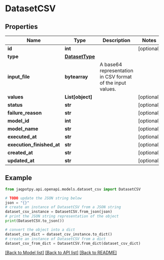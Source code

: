 # DatasetCSV


## Properties

Name | Type | Description | Notes
------------ | ------------- | ------------- | -------------
**id** | **int** |  | [optional] 
**type** | [**DatasetType**](DatasetType.md) |  | 
**input_file** | **bytearray** | A base64 representation in CSV format of the input values. | 
**values** | **List[object]** |  | [optional] 
**status** | **str** |  | [optional] 
**failure_reason** | **str** |  | [optional] 
**model_id** | **int** |  | [optional] 
**model_name** | **str** |  | [optional] 
**executed_at** | **str** |  | [optional] 
**execution_finished_at** | **str** |  | [optional] 
**created_at** | **str** |  | [optional] 
**updated_at** | **str** |  | [optional] 

## Example

```python
from jaqpotpy.api.openapi.models.dataset_csv import DatasetCSV

# TODO update the JSON string below
json = "{}"
# create an instance of DatasetCSV from a JSON string
dataset_csv_instance = DatasetCSV.from_json(json)
# print the JSON string representation of the object
print(DatasetCSV.to_json())

# convert the object into a dict
dataset_csv_dict = dataset_csv_instance.to_dict()
# create an instance of DatasetCSV from a dict
dataset_csv_from_dict = DatasetCSV.from_dict(dataset_csv_dict)
```
[[Back to Model list]](../README.md#documentation-for-models) [[Back to API list]](../README.md#documentation-for-api-endpoints) [[Back to README]](../README.md)



